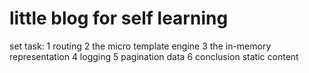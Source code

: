 # little blog for self learning
set task:
1 routing
2 the micro template engine
3 the in-memory representation
4 logging
5 pagination data
6 conclusion static content